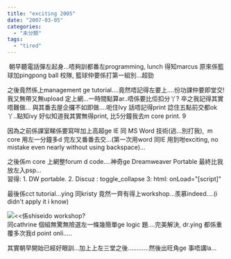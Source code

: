 ```yaml
---
title: "exciting 2005"
date: "2007-03-05"
categories: 
  - "未分類"
tags: 
  - "tired"
---
```


 朝早聽電話彈左起身...唔夠訓都番左programming, lunch 得知marcus 原來係籃球加pingpong ball 校隊, 籃球仲要係打第一組別...超勁

之後竟然係上management ge tutorial....竟然唔記得左要上....份功課仲要即堂交!  
我又無帶又無upload 定上網...一時間點算ar..唔係要比佢扣分丫? 卒之我記得其實唔難做... 與其番去屋企攞不如即做....呃住Ivy 話唔記得print 諗住五點前交都ok 丫..點知ivy 好似知道我其實無得print, 比5分鐘我去m core print. 9

因為之前係課室睇係要寫咩加上高超ge IE 同 MS Word 技術(逃...別打我),  m core 用左一分鐘多d 完左又番番去交...(第一次用word 同IE 用到咁exciting, no mistake even nearly without using backspace)...

之後係m core 上網整forum d code....神奇ge Dreamweaver Portable 最終比我放左入psp...  
習得: 1. DW portable. 2. Discuz : toggle\_collapse 3: html: onLoad="\[script\]"

最後係cct tutorial...ying 同kristy 竟然一齊有得上workshop...羨慕indeed....(i didn't apply it i know)

![](images/shiseido_front.jpg)<<係shiseido workshop?  
同cathrine 個組無驚無險選左一條幾簡單ge logic 題....完美解決, dr.ying 都係重覆多次我d point onli.....

其實朝早開始已經好眼訓...加上上左三堂之後............然後出旺角ge 事唔講la...
